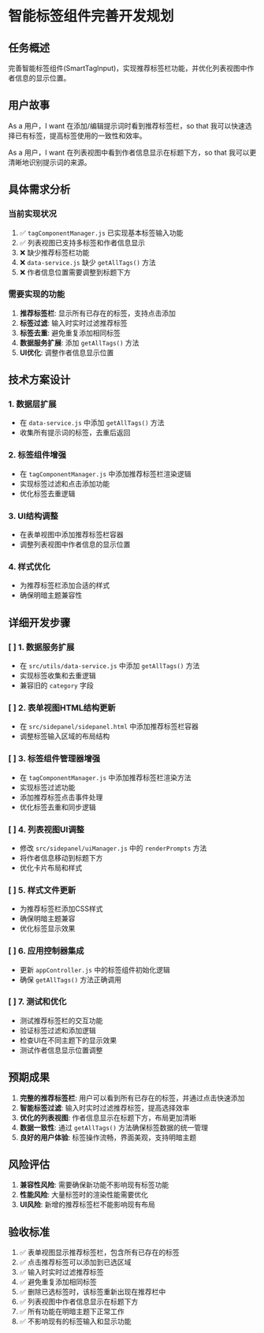 # 智能标签组件完善开发规划

## 任务概述
完善智能标签组件(SmartTagInput)，实现推荐标签栏功能，并优化列表视图中作者信息的显示位置。

## 用户故事
As a 用户，I want 在添加/编辑提示词时看到推荐标签栏，so that 我可以快速选择已有标签，提高标签使用的一致性和效率。

As a 用户，I want 在列表视图中看到作者信息显示在标题下方，so that 我可以更清晰地识别提示词的来源。

## 具体需求分析

### 当前实现状况
1. ✅ `tagComponentManager.js` 已实现基本标签输入功能
2. ✅ 列表视图已支持多标签和作者信息显示
3. ❌ 缺少推荐标签栏功能
4. ❌ `data-service.js` 缺少 `getAllTags()` 方法
5. ❌ 作者信息位置需要调整到标题下方

### 需要实现的功能
1. **推荐标签栏**: 显示所有已存在的标签，支持点击添加
2. **标签过滤**: 输入时实时过滤推荐标签
3. **标签去重**: 避免重复添加相同标签
4. **数据服务扩展**: 添加 `getAllTags()` 方法
5. **UI优化**: 调整作者信息显示位置

## 技术方案设计

### 1. 数据层扩展
- 在 `data-service.js` 中添加 `getAllTags()` 方法
- 收集所有提示词的标签，去重后返回

### 2. 标签组件增强
- 在 `tagComponentManager.js` 中添加推荐标签栏渲染逻辑
- 实现标签过滤和点击添加功能
- 优化标签去重逻辑

### 3. UI结构调整
- 在表单视图中添加推荐标签栏容器
- 调整列表视图中作者信息的显示位置

### 4. 样式优化
- 为推荐标签栏添加合适的样式
- 确保明暗主题兼容性

## 详细开发步骤

### [ ] 1. 数据服务扩展
- 在 `src/utils/data-service.js` 中添加 `getAllTags()` 方法
- 实现标签收集和去重逻辑
- 兼容旧的 `category` 字段

### [ ] 2. 表单视图HTML结构更新
- 在 `src/sidepanel/sidepanel.html` 中添加推荐标签栏容器
- 调整标签输入区域的布局结构

### [ ] 3. 标签组件管理器增强
- 在 `tagComponentManager.js` 中添加推荐标签栏渲染方法
- 实现标签过滤功能
- 添加推荐标签点击事件处理
- 优化标签去重和同步逻辑

### [ ] 4. 列表视图UI调整
- 修改 `src/sidepanel/uiManager.js` 中的 `renderPrompts` 方法
- 将作者信息移动到标题下方
- 优化卡片布局和样式

### [ ] 5. 样式文件更新
- 为推荐标签栏添加CSS样式
- 确保明暗主题兼容
- 优化标签显示效果

### [ ] 6. 应用控制器集成
- 更新 `appController.js` 中的标签组件初始化逻辑
- 确保 `getAllTags()` 方法正确调用

### [ ] 7. 测试和优化
- 测试推荐标签栏的交互功能
- 验证标签过滤和添加逻辑
- 检查UI在不同主题下的显示效果
- 测试作者信息显示位置调整

## 预期成果

1. **完整的推荐标签栏**: 用户可以看到所有已存在的标签，并通过点击快速添加
2. **智能标签过滤**: 输入时实时过滤推荐标签，提高选择效率
3. **优化的列表视图**: 作者信息显示在标题下方，布局更加清晰
4. **数据一致性**: 通过 `getAllTags()` 方法确保标签数据的统一管理
5. **良好的用户体验**: 标签操作流畅，界面美观，支持明暗主题

## 风险评估

1. **兼容性风险**: 需要确保新功能不影响现有标签功能
2. **性能风险**: 大量标签时的渲染性能需要优化
3. **UI风险**: 新增的推荐标签栏不能影响现有布局

## 验收标准

1. ✅ 表单视图显示推荐标签栏，包含所有已存在的标签
2. ✅ 点击推荐标签可以添加到已选区域
3. ✅ 输入时实时过滤推荐标签
4. ✅ 避免重复添加相同标签
5. ✅ 删除已选标签时，该标签重新出现在推荐栏中
6. ✅ 列表视图中作者信息显示在标题下方
7. ✅ 所有功能在明暗主题下正常工作
8. ✅ 不影响现有的标签输入和显示功能